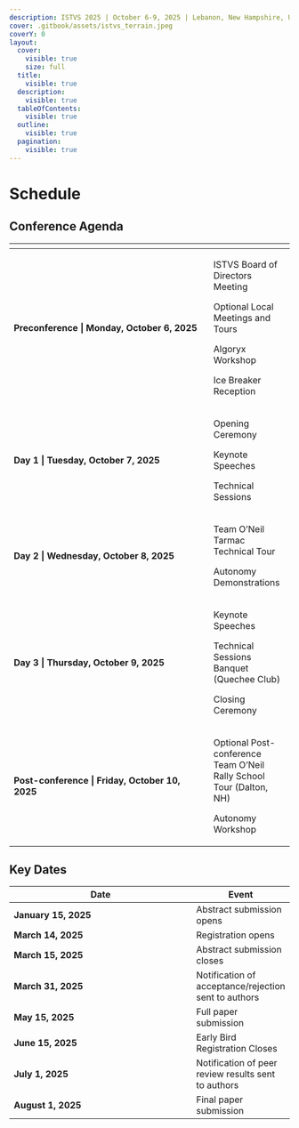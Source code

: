 ```yaml
---
description: ISTVS 2025 | October 6-9, 2025 | Lebanon, New Hampshire, USA
cover: .gitbook/assets/istvs_terrain.jpeg
coverY: 0
layout:
  cover:
    visible: true
    size: full
  title:
    visible: true
  description:
    visible: true
  tableOfContents:
    visible: true
  outline:
    visible: true
  pagination:
    visible: true
---
```


# Schedule

## Conference Agenda

<table data-header-hidden data-full-width="false"><thead><tr><th width="343"></th><th></th></tr></thead><tbody><tr><td><strong>Preconference | Monday, October 6, 2025</strong></td><td><p>ISTVS Board of Directors Meeting</p><p>Optional Local Meetings and Tours</p><p>Algoryx Workshop</p><p>Ice Breaker Reception</p></td></tr><tr><td><strong>Day 1 | Tuesday, October 7, 2025</strong></td><td><p>Opening Ceremony</p><p>Keynote Speeches</p><p>Technical Sessions</p></td></tr><tr><td><strong>Day 2 | Wednesday, October 8, 2025</strong></td><td><p>Team O’Neil Tarmac Technical Tour</p><p>Autonomy Demonstrations</p></td></tr><tr><td><strong>Day 3 | Thursday, October 9, 2025</strong></td><td><p>Keynote Speeches</p><p>Technical Sessions<br>Banquet (Quechee Club)</p><p>Closing Ceremony</p></td></tr><tr><td><strong>Post-conference | Friday, October 10, 2025</strong></td><td><p>Optional Post-conference Team O’Neil Rally School Tour (Dalton, NH)</p><p>Autonomy Workshop</p></td></tr></tbody></table>

## Key Dates

<table><thead><tr><th width="346">Date</th><th>Event</th></tr></thead><tbody><tr><td><strong>January 15, 2025</strong></td><td>Abstract submission opens</td></tr><tr><td><strong>March 14, 2025</strong></td><td>Registration opens</td></tr><tr><td><strong>March 15, 2025</strong></td><td>Abstract submission closes</td></tr><tr><td><strong>March 31, 2025</strong></td><td>Notification of acceptance/rejection sent to authors</td></tr><tr><td><strong>May 15, 2025</strong></td><td>Full paper submission</td></tr><tr><td><strong>June 15, 2025</strong></td><td>Early Bird Registration Closes</td></tr><tr><td><strong>July 1, 2025</strong></td><td>Notification of peer review results sent to authors</td></tr><tr><td><strong>August 1, 2025</strong></td><td>Final paper submission</td></tr></tbody></table>


